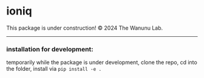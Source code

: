 # ioniq
This package is under construction! &copy; 2024 The Wanunu Lab.

---
### installation for development:
temporarily while the package is under development, clone the repo, cd into the folder, install via `pip install -e . ` 
